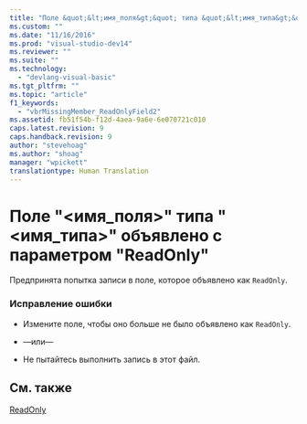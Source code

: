 ```yaml
---
title: "Поле &quot;&lt;имя_поля&gt;&quot; типа &quot;&lt;имя_типа&gt;&quot; объявлено с параметром &quot;ReadOnly&quot; | Microsoft Docs"
ms.custom: ""
ms.date: "11/16/2016"
ms.prod: "visual-studio-dev14"
ms.reviewer: ""
ms.suite: ""
ms.technology: 
  - "devlang-visual-basic"
ms.tgt_pltfrm: ""
ms.topic: "article"
f1_keywords: 
  - "vbrMissingMember_ReadOnlyField2"
ms.assetid: fb51f54b-f12d-4aea-9a6e-6e070721c010
caps.latest.revision: 9
caps.handback.revision: 9
author: "stevehoag"
ms.author: "shoag"
manager: "wpickett"
translationtype: Human Translation
---
```

# Поле &quot;&lt;имя_поля&gt;&quot; типа &quot;&lt;имя_типа&gt;&quot; объявлено с параметром &quot;ReadOnly&quot;
Предпринята попытка записи в поле, которое объявлено как `ReadOnly`.  
  
### Исправление ошибки  
  
-   Измените поле, чтобы оно больше не было объявлено как `ReadOnly`.  
  
-   —или—  
  
-   Не пытайтесь выполнить запись в этот файл.  
  
## См. также  
 [ReadOnly](../../visual-basic/language-reference/modifiers/readonly.md)